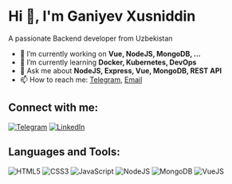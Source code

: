 # Hi 👋, I'm Ganiyev Xusniddin

A passionate Backend developer from Uzbekistan

- 🔭 I’m currently working on **Vue, NodeJS, MongoDB, ...**
- 🌱 I’m currently learning **Docker, Kubernetes, DevOps**
- 💬 Ask me about **NodeJS, Express, Vue, MongoDB, REST API**
- 📫 How to reach me: [Telegram](https://t.me/yourtelegram), [Email](mailto:yourmail@gmail.com)

## Connect with me:
[![Telegram](https://img.shields.io/badge/Telegram-blue?style=for-the-badge&logo=telegram)](https://t.me/ganniyev)
[![LinkedIn](https://img.shields.io/badge/LinkedIn-blue?style=for-the-badge&logo=linkedin)](https://linkedin.com/in/yourlinkedin)

## Languages and Tools:
![HTML5](https://img.shields.io/badge/html5-%23E34F26.svg?style=for-the-badge&logo=html5&logoColor=white)
![CSS3](https://img.shields.io/badge/css3-%231572B6.svg?style=for-the-badge&logo=css3&logoColor=white)
![JavaScript](https://img.shields.io/badge/javascript-%23323330.svg?style=for-the-badge&logo=javascript&logoColor=%23F7DF1E)
![NodeJS](https://img.shields.io/badge/node.js-%23339933.svg?style=for-the-badge&logo=node.js&logoColor=white)
![MongoDB](https://img.shields.io/badge/mongodb-%2347A248.svg?style=for-the-badge&logo=mongodb&logoColor=white)
![VueJS](https://img.shields.io/badge/vuejs-%2335495e.svg?style=for-the-badge&logo=vue.js&logoColor=%234FC08D)

